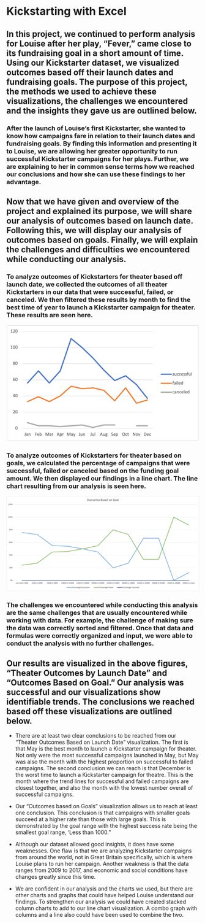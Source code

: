 # Kickstarting with Excel

## In this project, we continued to perform analysis for Louise after her play, “Fever,” came close to its fundraising goal in a short amount of time. Using our Kickstarter dataset, we visualized outcomes based off their launch dates and fundraising goals. The purpose of this project, the methods we used to achieve these visualizations, the challenges we encountered and the insights they gave us are outlined below. 

### After the launch of Louise’s first Kickstarter, she wanted to know how campaigns fare in relation to their launch dates and fundraising goals. By finding this information and presenting it to Louise, we are allowing her greater opportunity to run successful Kickstarter campaigns for her plays. Further, we are explaining to her in common sense terms how we reached our conclusions and how she can use these findings to her advantage. 

## Now that we have given and overview of the project and explained its purpose, we will share our analysis of outcomes based on launch date. Following this, we will display our analysis of outcomes based on goals. Finally, we will explain the challenges and difficulties we encountered while conducting our analysis. 

### To analyze outcomes of Kickstarters for theater based off launch date, we collected the outcomes of all theater Kickstarters in our data that were successful, failed, or canceled. We then filtered these results by month to find the best time of year to launch a Kickstarter campaign for theater. These results are seen here.

![Theatre_Outcomes_vs_Launch.png](Theatre_Outcomes_vs_Launch.png)

### To analyze outcomes of Kickstarters for theater based on goals, we calculated the percentage of campaigns that were successful, failed or canceled based on the funding goal amount. We then displayed our findings in a line chart. The line chart resulting from our analysis is seen here.

![Outcomes_vs_Goals.png](Outcomes_vs_Goals.png)

### The challenges we encountered while conducting this analysis are the same challenges that are usually encountered while working with data. For example, the challenge of making sure the data was correctly sorted and filtered. Once that data and formulas were correctly organized and input, we were able to conduct the analysis with no further challenges. 

## Our results are visualized in the above figures, “Theater Outcomes by Launch Date” and “Outcomes Based on Goal.” Our analysis was successful and our visualizations show identifiable trends. The conclusions we reached based off these visualizations are outlined below. 

- There are at least two clear conclusions to be reached from our “Theater Outcomes Based on Launch Date” visualization. The first is that May is the best month to launch a Kickstarter campaign for theater. Not only were the most successful campaigns launched in May, but May was also the month with the highest proportion on successful to failed campaigns. The second conclusion we can reach is that December is the worst time to launch a Kickstarter campaign for theatre. This is the month where the trend lines for successful and failed campaigns are closest together, and also the month with the lowest number overall of successful campaigns. 

- Our “Outcomes based on Goals” visualization allows us to reach at least one conclusion. This conclusion is that campaigns with smaller goals succeed at a higher rate than those with large goals. This is demonstrated by the goal range with the highest success rate being the smallest goal range, ‘Less than 1000.”

- Although our dataset allowed good insights, it does have some weaknesses. One flaw is that we are analyzing Kickstarter campaigns from around the world, not in Great Britain specifically, which is where Louise plans to run her campaign. Another weakness is that the data ranges from 2009 to 2017, and economic and social conditions have changes greatly since this time. 

- We are confident in our analysis and the charts we used, but there are other charts and graphs that could have helped Louise understand our findings. To strengthen our analysis we could have created stacked column charts to add to our line chart visualization. A combo graph with columns and a line also could have been used to combine the two.
